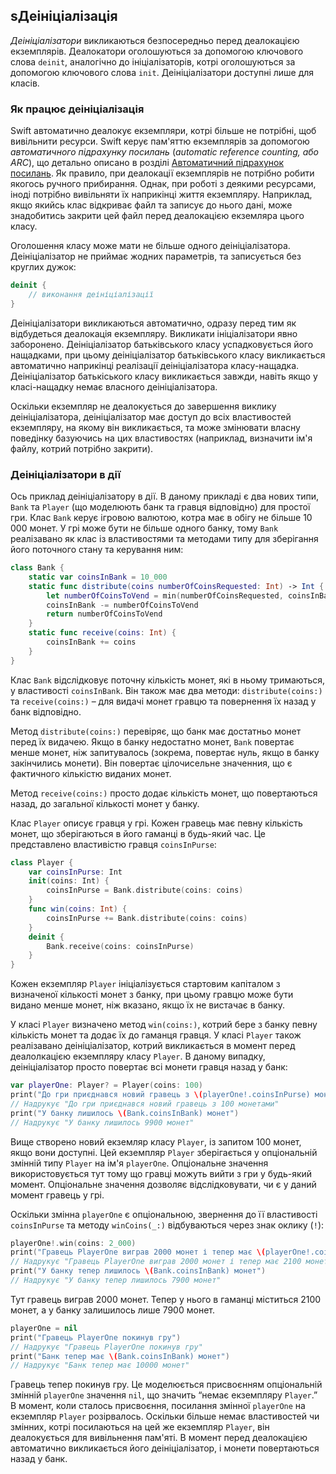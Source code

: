 ## sДеініціалізація

*Деініціалізатори* викликаються безпосередньо перед деалокацією екземплярів. Деалокатори оголошуються за допомогою ключового слова `deinit`, аналогічно до ініціалізаторів, котрі оголошуються за допомогою ключового слова `init`. Деініціалізатори доступні лише для класів. 

### Як працює деініціалізація

Swift автоматично деалокує екземпляри, котрі більше не потрібні, щоб вивільнити ресурси. Swift керує пам'яттю екземплярів за допомогою *автоматичного підрахунку посилань* (*automatic reference counting, або ARC*), що детально описано в розділі [Автоматичний підрахунок посилань](23_automatic_reference_counting.md). Як правило, при деалокації екземплярів не потрібно робити якогось ручного прибирання. Однак, при роботі з деякими ресурсами, іноді потрібно вивільняти їх наприкінці життя екземпляру. Наприклад, якщо якийсь клас відкриває файл та записує до нього дані, може знадобитись закрити цей файл перед деалокацією екземляра цього класу.

Оголошення класу може мати не більше одного деініціалізатора. Деініціалізатор не приймає жодних параметрів, та записується без круглих дужок:

```swift
deinit {
    // виконання деініціалізації
}
```

Деініціалізатори викликаються автоматично, одразу перед тим як відбудеться деалокація екземпляру. Викликати ініціалізатори явно заборонено. Деініціалізатор батьківського класу успадковується його нащадками, при цьому деініціалізатор батьківського класу викликається автоматично наприкінці реалізації деініціалізатора класу-нащадка. Деініціалізатор батькіського класу викликається завжди, навіть якщо у класі-нащадку немає власного деініціалізатора. 

Оскільки екземпляр не деалокується до завершення виклику деініціалізатора, деініціалізатор має доступ до всіх властивостей екземпляру, на якому він викликається, та може змінювати власну поведінку базуючись на цих властивостях (наприклад, визначити ім'я файлу, котрий потрібно закрити). 

### Деініціалізатори в дії

Ось приклад деініціалізатору в дії. В даному прикладі є два нових типи, `Bank` та `Player` (що моделюють банк та гравця відповідно) для простої гри. Клас `Bank` керує ігровою валютою, котра має в обігу не більше 10 000 монет. У грі може бути не більше одного банку, тому `Bank` реалізавано як клас із властивостями та методами типу для зберігання його поточного стану та керування ним:

```swift
class Bank {
    static var coinsInBank = 10_000
    static func distribute(coins numberOfCoinsRequested: Int) -> Int {
        let numberOfCoinsToVend = min(numberOfCoinsRequested, coinsInBank)
        coinsInBank -= numberOfCoinsToVend
        return numberOfCoinsToVend
    }
    static func receive(coins: Int) {
        coinsInBank += coins
    }
}
```

Клас `Bank` відслідковує поточну кількість монет, які в ньому тримаються, у властивості `coinsInBank`. Він також має два методи: `distribute(coins:)` та `receive(coins:)` – для видачі монет гравцю та повернення їх назад у банк відповідно. 

Метод `distribute(coins:)` перевіряє, що банк має достатньо монет перед їх видачею. Якщо в банку недостатно монет, `Bank` повертає менше монет, ніж запитувалось (зокрема, повертає нуль, якщо в банку закінчились монети). Він повертає цілочисельне значенния, що є фактичного кількістю виданих монет.

Метод `receive(coins:)` просто додає кількість монет, що повертаються назад, до загальної кількості монет у банку.

Клас `Player` описує гравця у грі. Кожен гравець має певну кількість монет, що зберігаються в його гаманці в будь-який час. Це представлено властивістю гравця `coinsInPurse`:

```swift
class Player {
    var coinsInPurse: Int
    init(coins: Int) {
        coinsInPurse = Bank.distribute(coins: coins)
    }
    func win(coins: Int) {
        coinsInPurse += Bank.distribute(coins: coins)
    }
    deinit {
        Bank.receive(coins: coinsInPurse)
    }
}
```

Кожен екземпляр `Player` ініціалізується стартовим капіталом з визначеної кількості монет з банку, при цьому гравцю може бути видано менше монет, ніж вказано, якщо їх не вистачає в банку. 

У класі `Player` визначено метод `win(coins:)`, котрий бере з банку певну кількість монет та додає їх до гаманця гравця. У класі `Player` також реалізавано деініціалізатор, котрий викликається в момент перед деалолкацією екземпляру класу `Player`. В даному випадку, деініціалізатор просто повертає всі монети гравця назад у банк:

```swift
var playerOne: Player? = Player(coins: 100)
print("До гри приєднався новий гравець з \(playerOne!.coinsInPurse) монетами")
// Надрукує "До гри приєднався новий гравець з 100 монетами"
print("У банку лишилось \(Bank.coinsInBank) монет")
// Надрукує "У банку лишилось 9900 монет"
```

Вище створено новий екземляр класу `Player`, із запитом 100 монет, якщо вони доступні. Цей екземпляр `Player` зберігається у опціональній змінній типу `Player` на ім'я `playerOne`. Опціональне значення використовується тут тому що гравці можуть вийти з гри у будь-який момент. Опціональне значення дозволяє відслідковувати, чи є у даний момент гравець у грі. 

Оскільки змінна `playerOne` є опціональною, звернення до її властивості `coinsInPurse` та методу `winCoins(_:)` відбуваються через знак оклику (`!`):

```swift
playerOne!.win(coins: 2_000)
print("Гравець PlayerOne виграв 2000 монет і тепер має \(playerOne!.coinsInPurse) монет")
// Надрукує "Гравець PlayerOne виграв 2000 монет і тепер має 2100 монет"
print("У банку тепер лишилось \(Bank.coinsInBank) монет")
// Надрукує "У банку тепер лишилось 7900 монет"
```

Тут гравець виграв 2000 монет. Тепер у нього в гаманці міститься 2100 монет, а у банку залишилось лише 7900 монет.

```swift
playerOne = nil
print("Гравець PlayerOne покинув гру")
// Надрукує "Гравець PlayerOne покинув гру"
print("Банк тепер має \(Bank.coinsInBank) монет")
// Надрукує "Банк тепер має 10000 монет"
```

Гравець тепер покинув гру. Це моделюється присвоєнням опціональній змінній `playerOne` значення `nil`, що значить “немає екземпляру `Player`.” В момент, коли сталось присвоєння, посилання змінної `playerOne` на екземпляр `Player` розірвалось. Оскільки більше немає властивостей чи змінних, котрі посилаються на цей же екземпляр `Player`, він деалокується для вивільнення пам'яті. В момент перед деалокацією автоматично викликається його деініціалізатор, і монети повертаються назад у банк.